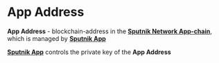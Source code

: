 # App Address

**App Address** - blockchain-address in the [**Sputnik Network App-chain**](sputnik-network-app-chain.md), which is managed by [**Sputnik App**](sputnik-app.md)&#x20;

[**Sputnik App**](sputnik-app.md) controls the private key of the **App Address**
